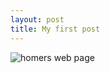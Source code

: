 ```yaml
---
layout: post
title: My first post
---
```



![homers web page](https://i.giphy.com/media/fJKG1UTK7k64w/giphy.webp)
